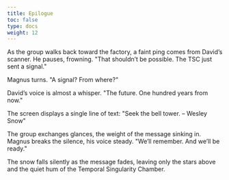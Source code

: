 ```yaml
---
title: Epilogue
toc: false
type: docs
weight: 12
---
```

As the group walks back toward the factory, a faint ping comes from David’s scanner. He pauses, frowning. "That shouldn’t be possible. The TSC just sent a signal."

Magnus turns. "A signal? From where?"

David’s voice is almost a whisper. "The future. One hundred years from now."

The screen displays a single line of text:
"Seek the bell tower. – Wesley Snow"

The group exchanges glances, the weight of the message sinking in. Magnus breaks the silence, his voice steady. "We’ll remember. And we’ll be ready."

The snow falls silently as the message fades, leaving only the stars above and the quiet hum of the Temporal Singularity Chamber.

